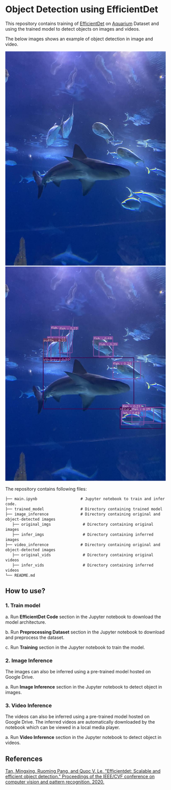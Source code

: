 # Object Detection using EfficientDet

This repository contains training of [EfficientDet](https://github.com/roboflow-ai/Monk_Object_Detection/tree/master/4_efficientdet/lib) on [Aquarium](https://public.roboflow.com/object-detection/aquarium) Dataset and using the trained model to detect objects on images and videos.

The below images shows an example of object detection in image and video.

![Alt text](https://github.com/kalpiree/Neural_networks/blob/main/image_inference/original_imgs/actual_2.jpg?raw=true "Actual Image")
![Alt text](https://github.com/kalpiree/Neural_networks/blob/main/image_inference/infer_imgs/infer_2.jpg?raw=true "Object-detected Image")

The repository contains following files:
```
├── main.ipynb                   # Jupyter notebook to train and infer code.
├── trained_model                # Directory containing trained model
├── image_inference              # Directory containing original and object-detected images
   ├── original_imgs              # Directory containing original images
   ├── infer_imgs                 # Directory containing inferred images
├── video_inference              # Directory containing original and object-detected images
   ├── original_vids              # Directory containing original videos
   ├── infer_vids                 # Directory containing inferred videos
└── README.md
```


## How to use?

### 1. Train model

a. Run **EfficientDet Code** section in the Jupyter notebook to download the model architecture.

b. Run **Preprocessing Dataset** section in the Jupyter notebook to download and preprocess the dataset.

c. Run **Training** section in the Jupyter notebook to train the model.

### 2. Image Inference

The images can also be inferred using a pre-trained model hosted on Google Drive.

a. Run **Image Inference** section in the Jupyter notebook to detect object in images.


### 3. Video Inference

The videos can also be inferred using a pre-trained model hosted on Google Drive. The inferred videos are automatically downloaded by the notebook which can be viewed in a local media player.

a. Run **Video Inference** section in the Jupyter notebook to detect object in videos.


## References

[Tan, Mingxing, Ruoming Pang, and Quoc V. Le. "Efficientdet: Scalable and efficient object detection." Proceedings of the IEEE/CVF conference on computer vision and pattern recognition. 2020.](https://openaccess.thecvf.com/content_CVPR_2020/papers/Tan_EfficientDet_Scalable_and_Efficient_Object_Detection_CVPR_2020_paper.pdf)
